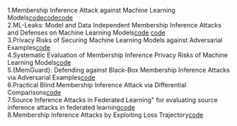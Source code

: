 1.Membership Inference Attack against Machine Learning Models[code](https://github.com/csong27/membership-inference)[code](https://github.com/yonsei-cysec/Membership_Inference_Attack)[code](https://github.com/spring-epfl/mia)  
2.ML-Leaks: Model and Data Independent Membership Inference Attacks and Defenses on Machine Learning Models[code](https://github.com/AhmedSalem2/ML-Leaks)
[code](https://github.com/GeorgeTzannetos/ml-leaks-pytorch)  
3.Privacy Risks of Securing Machine Learning Models against Adversarial Examples[code](https://github.com/inspire-group/privacy-vs-robustness)  
4.Systematic Evaluation of Membership Inference Privacy Risks of Machine Learning Models[code](https://github.com/inspire-group/membership-inference-evaluation)    
5.{MemGuard}: Defending against Black-Box Membership Inference Attacks via Adversarial Examples[code](https://github.com/jinyuan-jia/MemGuard)  
6.Practical Blind Membership Inference Attack via Differential Comparisons[code](https://github.com/hyhmia/BlindMI)  
7.Source Inference Attacks in Federated Learning" for evaluating source inference attacks in federated learning[code](https://github.com/HongshengHu/source-inference-FL)  
8.Membership Inference Attacks by Exploiting Loss Trajectory[code](https://github.com/DennisLiu2022/Membership-Inference-Attacks-by-Exploiting-Loss-Trajectory)  
